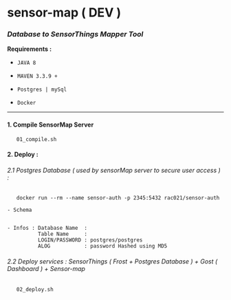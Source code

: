 # sensor-map ( DEV )
### *Database to SensorThings Mapper Tool*

**Requirements :**

-    `JAVA 8`  

-    ` MAVEN 3.3.9 + `
   
-    `Postgres | mySql `

-    `Docker`

---

#### 1. Compile SensorMap Server 

```
   01_compile.sh
```

#### 2. Deploy :

###### 2.1 Postgres Database ( used by sensorMap server to secure user access ) :

```
   docker run --rm --name sensor-auth -p 2345:5432 rac021/sensor-auth 
```

    - Schema 
    
    
    - Infos : Database Name  :
              Table Name     :
              LOGIN/PASSWORD : postgres/postgres
              ALOG           : password Hashed using MD5 

###### 2.2 Deploy services : SensorThings ( Frost + Postgres Database ) + Gost ( Dashboard ) + Sensor-map

```  
   02_deploy.sh
```


